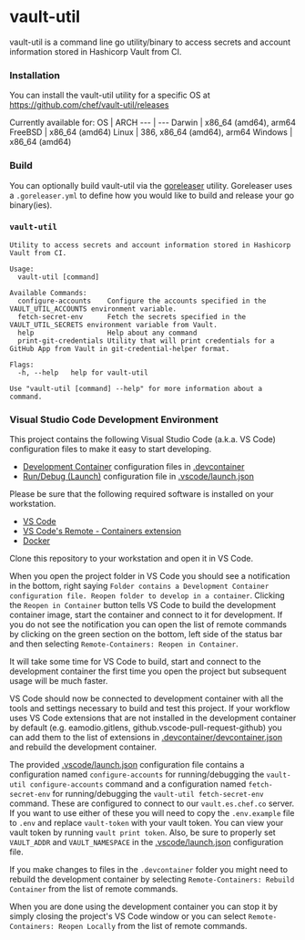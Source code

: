 # vault-util

vault-util is a command line go utility/binary to access secrets and account information stored in Hashicorp Vault from CI.

### Installation

You can install the vault-util utility for a specific OS at https://github.com/chef/vault-util/releases

Currently available for:
OS | ARCH
--- | ---
Darwin | x86_64 (amd64), arm64
FreeBSD | x86_64 (amd64)
Linux | 386, x86_64 (amd64), arm64
Windows | x86_64 (amd64)

### Build

You can optionally build vault-util via the [goreleaser](https://goreleaser.com/) utility. Goreleaser uses a `.goreleaser.yml` to define how you would like to build and release your go binary(ies).

### `vault-util`
<!-- stdout "./build/linux/vault-util --help" -->
```
Utility to access secrets and account information stored in Hashicorp Vault from CI.

Usage:
  vault-util [command]

Available Commands:
  configure-accounts    Configure the accounts specified in the VAULT_UTIL_ACCOUNTS environment variable.
  fetch-secret-env      Fetch the secrets specified in the VAULT_UTIL_SECRETS environment variable from Vault.
  help                  Help about any command
  print-git-credentials Utility that will print credentials for a GitHub App from Vault in git-credential-helper format.

Flags:
  -h, --help   help for vault-util

Use "vault-util [command] --help" for more information about a command.
```
<!-- stdout -->

### Visual Studio Code Development Environment

This project contains the following Visual Studio Code (a.k.a. VS Code) configuration files to make it easy to start developing.

* [Development Container](https://code.visualstudio.com/docs/remote/containers) configuration files in [.devcontainer](.devcontainer)
* [Run/Debug (Launch)](https://code.visualstudio.com/docs/editor/debugging) configuration file in [.vscode/launch.json](.vscode/launch.json)

Please be sure that the following required software is installed on your workstation.

* [VS Code](https://code.visualstudio.com/download)
* [VS Code's Remote - Containers extension](https://marketplace.visualstudio.com/items?itemName=ms-vscode-remote.remote-containers)
* [Docker](https://docs.docker.com/get-docker/)

Clone this repository to your workstation and open it in VS Code.

When you open the project folder in VS Code you should see a notification in the bottom, right saying `Folder contains a Development Container configuration file. Reopen folder to develop in a container`. Clicking the `Reopen in Container` button tells VS Code to build the development container image, start the container and connect to it for development. If you do not see the notification you can open the list of remote commands by clicking on the green section on the bottom, left side of the status bar and then selecting `Remote-Containers: Reopen in Container`.

It will take some time for VS Code to build, start and connect to the development container the first time you open the project but subsequent usage will be much faster.

VS Code should now be connected to development container with all the tools and settings necessary to build and test this project. If your workflow uses VS Code extensions that are not installed in the development container by default (e.g. eamodio.gitlens, github.vscode-pull-request-github) you can add them to the list of extensions in [.devcontainer/devcontainer.json](.devcontainer/devcontainer.json) and rebuild the development container.

The provided [.vscode/launch.json](.vscode/launch.json) configuration file contains a configuration named `configure-accounts` for running/debugging the `vault-util configure-accounts` command and a configuration named `fetch-secret-env` for running/debugging the `vault-util fetch-secret-env` command. These are configured to connect to our `vault.es.chef.co` server. If you want to use either of these you will need to copy the `.env.example` file to `.env` and replace `vault-token` with your vault token. You can view your vault token by running `vault print token`. Also, be sure to properly set `VAULT_ADDR` and `VAULT_NAMESPACE` in the [.vscode/launch.json](.vscode/launch.json) configuration file.

If you make changes to files in the `.devcontainer` folder you might need to rebuild the development container by selecting `Remote-Containers: Rebuild Container` from the list of remote commands.

When you are done using the development container you can stop it by simply closing the project's VS Code window or you can select `Remote-Containers: Reopen Locally` from the list of remote commands.
